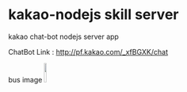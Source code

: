 # kakao-nodejs skill server
kakao chat-bot nodejs server app

ChatBot Link : http://pf.kakao.com/_xfBGXK/chat

bus image 
<img src="https://user-images.githubusercontent.com/70839563/103677352-8432b780-4fc5-11eb-9fa2-59e2164ab2a6.jpg" width="10%"></img>
